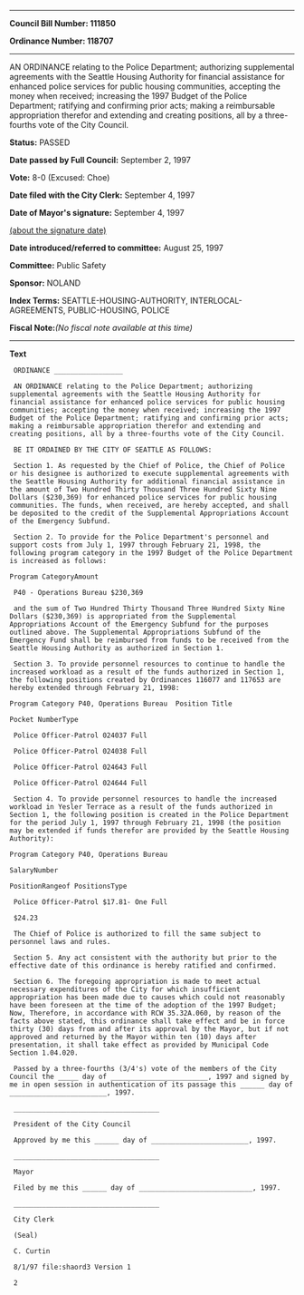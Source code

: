 

********

**Council Bill Number: 111850**
   
**Ordinance Number: 118707**
********

 AN ORDINANCE relating to the Police Department; authorizing supplemental agreements with the Seattle Housing Authority for financial assistance for enhanced police services for public housing communities, accepting the money when received; increasing the 1997 Budget of the Police Department; ratifying and confirming prior acts; making a reimbursable appropriation therefor and extending and creating positions, all by a three-fourths vote of the City Council.

**Status:** PASSED
   
**Date passed by Full Council:** September 2, 1997
   
**Vote:** 8-0 (Excused: Choe)
   
**Date filed with the City Clerk:** September 4, 1997
   
**Date of Mayor's signature:** September 4, 1997
   
[(about the signature date)](/~public/approvaldate.htm)
   
   
   
**Date introduced/referred to committee:** August 25, 1997
   
**Committee:** Public Safety
   
**Sponsor:** NOLAND
   
   
**Index Terms:** SEATTLE-HOUSING-AUTHORITY, INTERLOCAL-AGREEMENTS, PUBLIC-HOUSING, POLICE

**Fiscal Note:**_(No fiscal note available at this time)_

********

**Text**
   
```
 ORDINANCE _________________

 AN ORDINANCE relating to the Police Department; authorizing supplemental agreements with the Seattle Housing Authority for financial assistance for enhanced police services for public housing communities; accepting the money when received; increasing the 1997 Budget of the Police Department; ratifying and confirming prior acts; making a reimbursable appropriation therefor and extending and creating positions, all by a three-fourths vote of the City Council.

 BE IT ORDAINED BY THE CITY OF SEATTLE AS FOLLOWS:

 Section 1. As requested by the Chief of Police, the Chief of Police or his designee is authorized to execute supplemental agreements with the Seattle Housing Authority for additional financial assistance in the amount of Two Hundred Thirty Thousand Three Hundred Sixty Nine Dollars ($230,369) for enhanced police services for public housing communities. The funds, when received, are hereby accepted, and shall be deposited to the credit of the Supplemental Appropriations Account of the Emergency Subfund.

 Section 2. To provide for the Police Department's personnel and support costs from July 1, 1997 through February 21, 1998, the following program category in the 1997 Budget of the Police Department is increased as follows:

Program CategoryAmount

 P40 - Operations Bureau $230,369

 and the sum of Two Hundred Thirty Thousand Three Hundred Sixty Nine Dollars ($230,369) is appropriated from the Supplemental Appropriations Account of the Emergency Subfund for the purposes outlined above. The Supplemental Appropriations Subfund of the Emergency Fund shall be reimbursed from funds to be received from the Seattle Housing Authority as authorized in Section 1.

 Section 3. To provide personnel resources to continue to handle the increased workload as a result of the funds authorized in Section 1, the following positions created by Ordinances 116077 and 117653 are hereby extended through February 21, 1998:

Program Category P40, Operations Bureau  Position Title

Pocket NumberType

 Police Officer-Patrol 024037 Full

 Police Officer-Patrol 024038 Full

 Police Officer-Patrol 024643 Full

 Police Officer-Patrol 024644 Full

 Section 4. To provide personnel resources to handle the increased workload in Yesler Terrace as a result of the funds authorized in Section 1, the following position is created in the Police Department for the period July 1, 1997 through February 21, 1998 (the position may be extended if funds therefor are provided by the Seattle Housing Authority):

Program Category P40, Operations Bureau

SalaryNumber

PositionRangeof PositionsType

 Police Officer-Patrol $17.81- One Full

 $24.23

 The Chief of Police is authorized to fill the same subject to personnel laws and rules.

 Section 5. Any act consistent with the authority but prior to the effective date of this ordinance is hereby ratified and confirmed.

 Section 6. The foregoing appropriation is made to meet actual necessary expenditures of the City for which insufficient appropriation has been made due to causes which could not reasonably have been foreseen at the time of the adoption of the 1997 Budget; Now, Therefore, in accordance with RCW 35.32A.060, by reason of the facts above stated, this ordinance shall take effect and be in force thirty (30) days from and after its approval by the Mayor, but if not approved and returned by the Mayor within ten (10) days after presentation, it shall take effect as provided by Municipal Code Section 1.04.020.

 Passed by a three-fourths (3/4's) vote of the members of the City Council the _____ day of ________________________, 1997 and signed by me in open session in authentication of its passage this ______ day of ________________________, 1997.

 ____________________________________

 President of the City Council

 Approved by me this ______ day of ________________________, 1997.

 ____________________________________

 Mayor

 Filed by me this ______ day of ____________________________, 1997.

 ____________________________________

 City Clerk

 (Seal)

 C. Curtin

 8/1/97 file:shaord3 Version 1

 2

```
